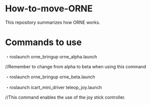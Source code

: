# How-to-move-ORNE
This repository summarizes how ORNE works.
# Commands to use

 ・roslaunch orne_bringup orne_alpha.launch
 
 //Remember to change from alpha to beta when using this command
 
 ・roslaunch orne_bringup orne_beta.launch
 
 ・roslaunch icart_mini_driver teleop_joy.launch
 
 //This command enables the use of the joy stick controller.
